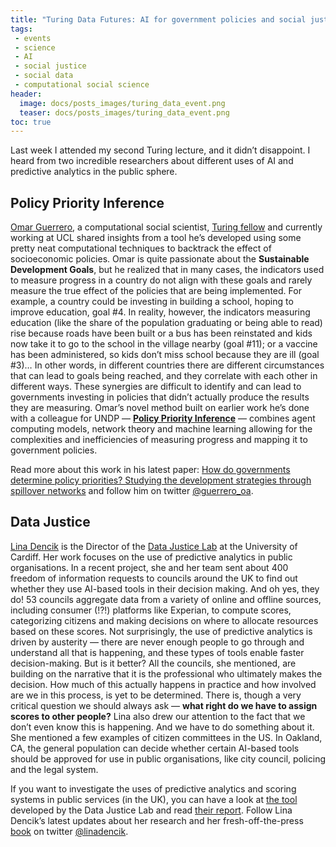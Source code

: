 ```yaml
---
title: "Turing Data Futures: AI for government policies and social justice"
tags:
 - events
 - science
 - AI
 - social justice
 - social data
 - computational social science
header:
  image: docs/posts_images/turing_data_event.png
  teaser: docs/posts_images/turing_data_event.png
toc: true
---  
```


Last week I attended my second Turing lecture, and it didn’t disappoint. I heard from two incredible researchers about different uses of AI and predictive analytics in the public sphere.

## Policy Priority Inference

[Omar Guerrero](http://oguerr.com/), a computational social scientist, [Turing fellow](https://www.turing.ac.uk/people/researchers/omar-guerrero) and currently working at UCL shared insights from a tool he’s developed using some pretty neat computational techniques to backtrack the effect of socioeconomic policies. Omar is quite passionate about the **Sustainable Development Goals**, but he realized that in many cases, the indicators used to measure progress in a country do not align with these goals and rarely measure the true effect of the policies that are being implemented. For example, a country could be investing in building a school, hoping to improve education, goal #4. In reality, however, the indicators measuring education (like the share of the population graduating or being able to read) rise because roads have been built or a bus has been reinstated and kids now take it to go to the school in the village nearby (goal #11); or a vaccine has been administered, so kids don’t miss school because they are ill (goal #3)… In other words, in different countries there are different circumstances that can lead to goals being reached, and they correlate with each other in different ways. These synergies are difficult to identify and can lead to governments investing in policies that didn’t actually produce the results they are measuring. Omar’s novel method built on earlier work he’s done with a colleague for UNDP — **[Policy Priority Inference](https://www.turing.ac.uk/research/research-projects/policy-priority-inference)** — combines agent computing models, network theory and machine learning allowing for the complexities and inefficiencies of measuring progress and mapping it to government policies.

Read more about this work in his latest paper: [How do governments determine policy priorities? Studying the development strategies through spillover networks](https://www.sciencedirect.com/science/article/pii/S0167268118302026) and follow him on twitter [@guerrero_oa](https://twitter.com/guerrero_oa).

## Data Justice

[Lina Dencik](https://www.cardiff.ac.uk/people/view/182924-dencik-lina) is the Director of the [Data Justice Lab](https://datajusticelab.org/) at the University of Cardiff. Her work focuses on the use of predictive analytics in public organisations. In a recent project, she and her team sent about 400 freedom of information requests to councils around the UK to find out whether they use AI-based tools in their decision making. And oh yes, they do! 53 councils aggregate data from a variety of online and offline sources, including consumer (!?!) platforms like Experian, to compute scores, categorizing citizens and making decisions on where to allocate resources based on these scores. Not surprisingly, the use of predictive analytics is driven by austerity — there are never enough people to go through and understand all that is happening, and these types of tools enable faster decision-making. But is it better? All the councils, she mentioned, are building on the narrative that it is the professional who ultimately makes the decision. How much of this actually happens in practice and how involved are we in this process, is yet to be determined. There is, though a very critical question we should always ask — **what right do we have to assign scores to other people?** Lina also drew our attention to the fact that we don’t even know this is happening. And we have to do something about it. She mentioned a few examples of citizen committees in the US. In Oakland, CA, the general population can decide whether certain AI-based tools should be approved for use in public organisations, like city council, policing and the legal system.

If you want to investigate the uses of predictive analytics and scoring systems in public services (in the UK), you can have a look at [the tool](https://data-scores.org/) developed by the Data Justice Lab and read [their report](https://datajusticelab.org/2018/12/06/data-scores-as-governance-final-report-published/). Follow Lina Dencik’s latest updates about her research and her fresh-off-the-press [book](https://www.wiley.com/en-gb/Digital+Citizenship+in+a+Datafied+Society-p-9781509527199) on twitter [@linadencik](https://twitter.com/linadencik).


